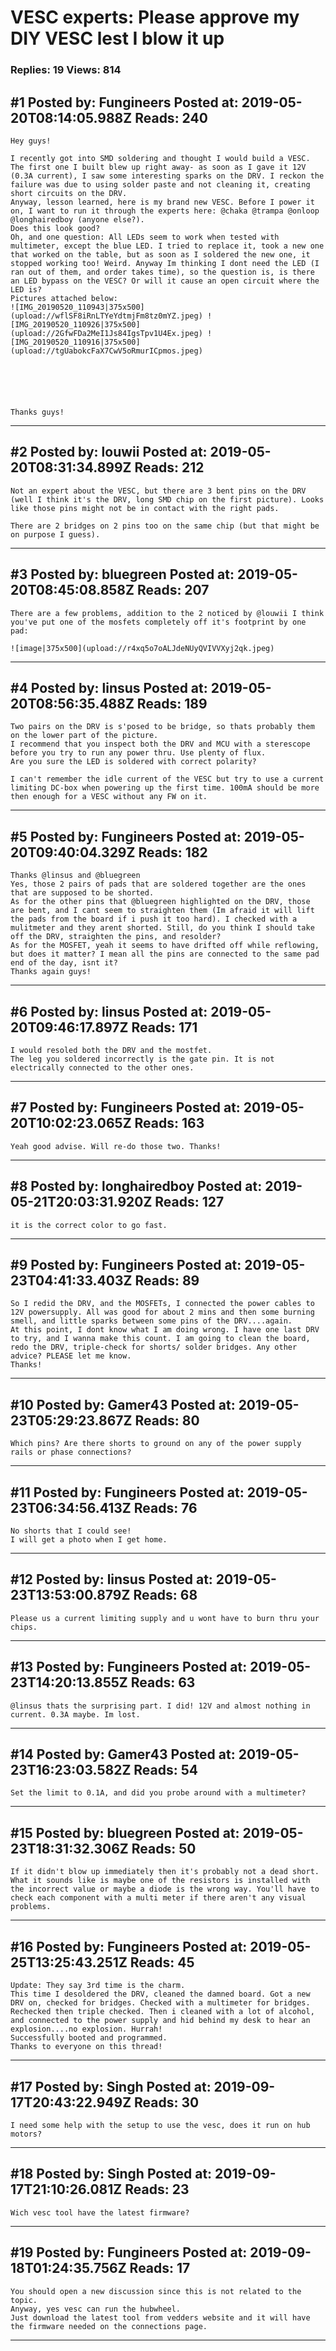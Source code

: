 # VESC experts: Please approve my DIY VESC lest I blow it up

### Replies: 19 Views: 814

## \#1 Posted by: Fungineers Posted at: 2019-05-20T08:14:05.988Z Reads: 240

```
Hey guys!

I recently got into SMD soldering and thought I would build a VESC. The first one I built blew up right away- as soon as I gave it 12V (0.3A current), I saw some interesting sparks on the DRV. I reckon the failure was due to using solder paste and not cleaning it, creating short circuits on the DRV. 
Anyway, lesson learned, here is my brand new VESC. Before I power it on, I want to run it through the experts here: @chaka @trampa @onloop @longhairedboy (anyone else?).
Does this look good?
Oh, and one question: All LEDs seem to work when tested with multimeter, except the blue LED. I tried to replace it, took a new one that worked on the table, but as soon as I soldered the new one, it stopped working too! Weird. Anyway Im thinking I dont need the LED (I ran out of them, and order takes time), so the question is, is there an LED bypass on the VESC? Or will it cause an open circuit where the LED is? 
Pictures attached below:
![IMG_20190520_110943|375x500](upload://wflSF8iRnLTYeYdtmjFm8tz0mYZ.jpeg) ![IMG_20190520_110926|375x500](upload://2GfwFDa2MeI1Js84IgsTpv1U4Ex.jpeg) ![IMG_20190520_110916|375x500](upload://tgUabokcFaX7CwV5oRmurICpmos.jpeg) 






Thanks guys!
```

---
## \#2 Posted by: louwii Posted at: 2019-05-20T08:31:34.899Z Reads: 212

```
Not an expert about the VESC, but there are 3 bent pins on the DRV (well I think it's the DRV, long SMD chip on the first picture). Looks like those pins might not be in contact with the right pads.

There are 2 bridges on 2 pins too on the same chip (but that might be on purpose I guess).
```

---
## \#3 Posted by: bluegreen Posted at: 2019-05-20T08:45:08.858Z Reads: 207

```
There are a few problems, addition to the 2 noticed by @louwii I think you've put one of the mosfets completely off it's footprint by one pad:

![image|375x500](upload://r4xq5o7oALJdeNUyQVIVVXyj2qk.jpeg)
```

---
## \#4 Posted by: linsus Posted at: 2019-05-20T08:56:35.488Z Reads: 189

```
Two pairs on the DRV is s'posed to be bridge, so thats probably them on the lower part of the picture.
I recommend that you inspect both the DRV and MCU with a sterescope before you try to run any power thru. Use plenty of flux.
Are you sure the LED is soldered with correct polarity?

I can't remember the idle current of the VESC but try to use a current limiting DC-box when powering up the first time. 100mA should be more then enough for a VESC without any FW on it.
```

---
## \#5 Posted by: Fungineers Posted at: 2019-05-20T09:40:04.329Z Reads: 182

```
Thanks @linsus and @bluegreen
Yes, those 2 pairs of pads that are soldered together are the ones that are supposed to be shorted.
As for the other pins that @bluegreen highlighted on the DRV, those are bent, and I cant seem to straighten them (Im afraid it will lift the pads from the board if i push it too hard). I checked with a mulitmeter and they arent shorted. Still, do you think I should take off the DRV, straighten the pins, and resolder? 
As for the MOSFET, yeah it seems to have drifted off while reflowing, but does it matter? I mean all the pins are connected to the same pad end of the day, isnt it? 
Thanks again guys!
```

---
## \#6 Posted by: linsus Posted at: 2019-05-20T09:46:17.897Z Reads: 171

```
I would resoled both the DRV and the mostfet. 
The leg you soldered incorrectly is the gate pin. It is not electrically connected to the other ones.
```

---
## \#7 Posted by: Fungineers Posted at: 2019-05-20T10:02:23.065Z Reads: 163

```
Yeah good advise. Will re-do those two. Thanks!
```

---
## \#8 Posted by: longhairedboy Posted at: 2019-05-21T20:03:31.920Z Reads: 127

```
it is the correct color to go fast.
```

---
## \#9 Posted by: Fungineers Posted at: 2019-05-23T04:41:33.403Z Reads: 89

```
So I redid the DRV, and the MOSFETs, I connected the power cables to 12V powersupply. All was good for about 2 mins and then some burning smell, and little sparks between some pins of the DRV....again.
At this point, I dont know what I am doing wrong. I have one last DRV to try, and I wanna make this count. I am going to clean the board, redo the DRV, triple-check for shorts/ solder bridges. Any other advice? PLEASE let me know.
Thanks!
```

---
## \#10 Posted by: Gamer43 Posted at: 2019-05-23T05:29:23.867Z Reads: 80

```
Which pins? Are there shorts to ground on any of the power supply rails or phase connections?
```

---
## \#11 Posted by: Fungineers Posted at: 2019-05-23T06:34:56.413Z Reads: 76

```
No shorts that I could see! 
I will get a photo when I get home.
```

---
## \#12 Posted by: linsus Posted at: 2019-05-23T13:53:00.879Z Reads: 68

```
Please us a current limiting supply and u wont have to burn thru your chips.
```

---
## \#13 Posted by: Fungineers Posted at: 2019-05-23T14:20:13.855Z Reads: 63

```
@linsus thats the surprising part. I did! 12V and almost nothing in current. 0.3A maybe. Im lost.
```

---
## \#14 Posted by: Gamer43 Posted at: 2019-05-23T16:23:03.582Z Reads: 54

```
Set the limit to 0.1A, and did you probe around with a multimeter?
```

---
## \#15 Posted by: bluegreen Posted at: 2019-05-23T18:31:32.306Z Reads: 50

```
If it didn't blow up immediately then it's probably not a dead short. What it sounds like is maybe one of the resistors is installed with the incorrect value or maybe a diode is the wrong way. You'll have to check each component with a multi meter if there aren't any visual problems.
```

---
## \#16 Posted by: Fungineers Posted at: 2019-05-25T13:25:43.251Z Reads: 45

```
Update: They say 3rd time is the charm. 
This time I desoldered the DRV, cleaned the damned board. Got a new DRV on, checked for bridges. Checked with a multimeter for bridges. Rechecked then triple checked. Then i cleaned with a lot of alcohol, and connected to the power supply and hid behind my desk to hear an explosion....no explosion. Hurrah! 
Successfully booted and programmed. 
Thanks to everyone on this thread!
```

---
## \#17 Posted by: Singh Posted at: 2019-09-17T20:43:22.949Z Reads: 30

```
I need some help with the setup to use the vesc, does it run on hub motors?
```

---
## \#18 Posted by: Singh Posted at: 2019-09-17T21:10:26.081Z Reads: 23

```
Wich vesc tool have the latest firmware?
```

---
## \#19 Posted by: Fungineers Posted at: 2019-09-18T01:24:35.756Z Reads: 17

```
You should open a new discussion since this is not related to the topic.
Anyway, yes vesc can run the hubwheel.
Just download the latest tool from vedders website and it will have the firmware needed on the connections page.
```

---
